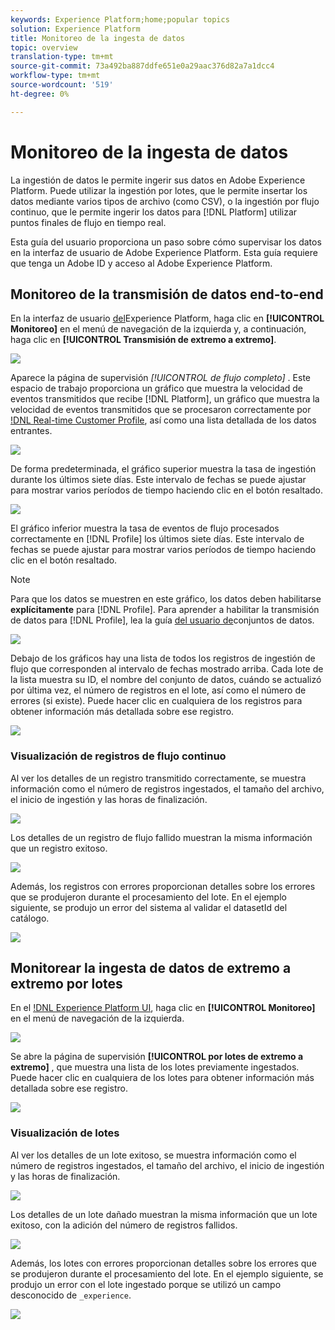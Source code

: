 ```yaml
---
keywords: Experience Platform;home;popular topics
solution: Experience Platform
title: Monitoreo de la ingesta de datos
topic: overview
translation-type: tm+mt
source-git-commit: 73a492ba887ddfe651e0a29aac376d82a7a1dcc4
workflow-type: tm+mt
source-wordcount: '519'
ht-degree: 0%

---
```



# Monitoreo de la ingesta de datos

La ingestión de datos le permite ingerir sus datos en Adobe Experience Platform. Puede utilizar la ingestión por lotes, que le permite insertar los datos mediante varios tipos de archivo (como CSV), o la ingestión por flujo continuo, que le permite ingerir los datos para [!DNL Platform] utilizar puntos finales de flujo en tiempo real.

Esta guía del usuario proporciona un paso sobre cómo supervisar los datos en la interfaz de usuario de Adobe Experience Platform. Esta guía requiere que tenga un Adobe ID y acceso al Adobe Experience Platform.

## Monitoreo de la transmisión de datos end-to-end

En la interfaz de usuario [del](https://platform.adobe.com)Experience Platform, haga clic en **[!UICONTROL Monitoreo]** en el menú de navegación de la izquierda y, a continuación, haga clic en **[!UICONTROL Transmisión de extremo a extremo]**.

![](../images/quality/monitor-data-flows/click-streaming-end-to-end.png)

Aparece la página de supervisión *[!UICONTROL de flujo completo]* . Este espacio de trabajo proporciona un gráfico que muestra la velocidad de eventos transmitidos que recibe [!DNL Platform], un gráfico que muestra la velocidad de eventos transmitidos que se procesaron correctamente por [!DNL Real-time Customer Profile](../../profile/home.md), así como una lista detallada de los datos entrantes.

![](../images/quality/monitor-data-flows/list-streams.png)

De forma predeterminada, el gráfico superior muestra la tasa de ingestión durante los últimos siete días. Este intervalo de fechas se puede ajustar para mostrar varios períodos de tiempo haciendo clic en el botón resaltado.

![](../images/quality/monitor-data-flows/list-streams-focus-on-top-graph.png)

El gráfico inferior muestra la tasa de eventos de flujo procesados correctamente en [!DNL Profile] los últimos siete días. Este intervalo de fechas se puede ajustar para mostrar varios períodos de tiempo haciendo clic en el botón resaltado.

>[!NOTE]
>
>Para que los datos se muestren en este gráfico, los datos deben habilitarse **explícitamente** para [!DNL Profile]. Para aprender a habilitar la transmisión de datos para [!DNL Profile], lea la guía [del usuario de](../../catalog/datasets/user-guide.md#enable-a-dataset-for-real-time-customer-profile)conjuntos de datos.

![](../images/quality/monitor-data-flows/list-streams-focus-on-bottom-graph.png)

Debajo de los gráficos hay una lista de todos los registros de ingestión de flujo que corresponden al intervalo de fechas mostrado arriba. Cada lote de la lista muestra su ID, el nombre del conjunto de datos, cuándo se actualizó por última vez, el número de registros en el lote, así como el número de errores (si existe). Puede hacer clic en cualquiera de los registros para obtener información más detallada sobre ese registro.

![](../images/quality/monitor-data-flows/list-streams-focus-on-streams.png)

### Visualización de registros de flujo continuo

Al ver los detalles de un registro transmitido correctamente, se muestra información como el número de registros ingestados, el tamaño del archivo, el inicio de ingestión y las horas de finalización.

![](../images/quality/monitor-data-flows/successful-streaming-record.png)

Los detalles de un registro de flujo fallido muestran la misma información que un registro exitoso.

![](../images/quality/monitor-data-flows/failed-batch.png)

Además, los registros con errores proporcionan detalles sobre los errores que se produjeron durante el procesamiento del lote. En el ejemplo siguiente, se produjo un error del sistema al validar el datasetId del catálogo.

![](../images/quality/monitor-data-flows/failed-batch-details.png)

## Monitorear la ingesta de datos de extremo a extremo por lotes

En el [!DNL Experience Platform UI](https://platform.adobe.com), haga clic en **[!UICONTROL Monitoreo]** en el menú de navegación de la izquierda.

![](../images/quality/monitor-data-flows/click-monitoring.png)

Se abre la página de supervisión **[!UICONTROL por lotes de extremo a extremo]** , que muestra una lista de los lotes previamente ingestados. Puede hacer clic en cualquiera de los lotes para obtener información más detallada sobre ese registro.

![](../images/quality/monitor-data-flows/list-batches.png)

### Visualización de lotes

Al ver los detalles de un lote exitoso, se muestra información como el número de registros ingestados, el tamaño del archivo, el inicio de ingestión y las horas de finalización.

![](../images/quality/monitor-data-flows/successful-batch.png)

Los detalles de un lote dañado muestran la misma información que un lote exitoso, con la adición del número de registros fallidos.

![](../images/quality/monitor-data-flows/failed-streaming-record.png)

Además, los lotes con errores proporcionan detalles sobre los errores que se produjeron durante el procesamiento del lote. En el ejemplo siguiente, se produjo un error con el lote ingestado porque se utilizó un campo desconocido de `_experience`.

![](../images/quality/monitor-data-flows/failed-streaming-record-details.png)